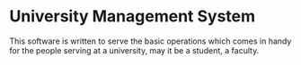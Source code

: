 # University Management System
This software is written to serve the basic operations which comes in handy for the people serving at a university, may it be a student, a faculty.
